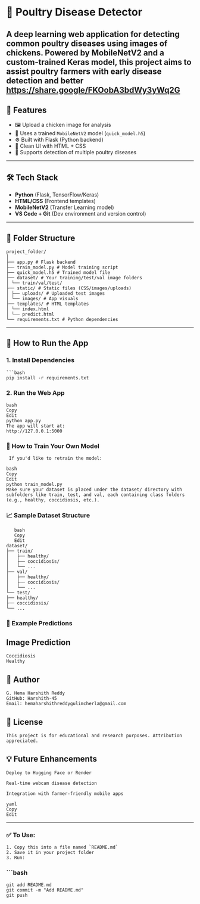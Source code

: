 # 🐔 Poultry Disease Detector

A deep learning web application for detecting common poultry diseases using images of chickens. Powered by **MobileNetV2** and a custom-trained Keras model, this project aims to assist poultry farmers with early disease detection and better 
https://share.google/FKOobA3bdWy3yWq2G
---

## 🚀 Features

- 🖼 Upload a chicken image for analysis
- 🧠 Uses a trained `MobileNetV2` model (`quick_model.h5`)
- ⚙️ Built with Flask (Python backend)
- 🎨 Clean UI with HTML + CSS
- 🐤 Supports detection of multiple poultry diseases

---

## 🛠 Tech Stack

- **Python** (Flask, TensorFlow/Keras)
- **HTML/CSS** (Frontend templates)
- **MobileNetV2** (Transfer Learning model)
- **VS Code + Git** (Dev environment and version control)

---

## 📁 Folder Structure

    project_folder/
    │
    ├── app.py # Flask backend
    ├── train_model.py # Model training script
    ├── quick_model.h5 # Trained model file
    ├── dataset/ # Your training/test/val image folders
    │ └── train/val/test/
    ├── static/ # Static files (CSS/images/uploads)
    │ ├── uploads/ # Uploaded test images
    │ └── images/ # App visuals
    ├── templates/ # HTML templates
    │ └── index.html
    │ └── predict.html
    └── requirements.txt # Python dependencies


---

## 🧪 How to Run the App

### 1. Install Dependencies

    ```bash
    pip install -r requirements.txt

### 2. Run the Web App
    bash
    Copy
    Edit
    python app.py
    The app will start at:
    http://127.0.0.1:5000

### 🧠 How to Train Your Own Model
     If you'd like to retrain the model:

    bash
    Copy
    Edit
    python train_model.py
    Make sure your dataset is placed under the dataset/ directory with subfolders like train, test, and val, each containing class folders (e.g., healthy, coccidiosis, etc.).

### 📈 Sample Dataset Structure
       bash
       Copy
       Edit
    dataset/
    ├── train/
    │   ├── healthy/
    │   ├── coccidiosis/
    │   └── ...
    ├── val/
    │   ├── healthy/
    │   ├── coccidiosis/
    │   └── ...
    └── test/
    ├── healthy/
    ├── coccidiosis/
    └── ...
### 📸 Example Predictions
## Image	Prediction
	Coccidiosis
	Healthy

## 👤 Author
    G. Hema Harshith Reddy
    GitHub: Harshith-45
    Email: hemaharshithreddygulimcherla@gmail.com

## 📌 License
    This project is for educational and research purposes. Attribution appreciated.

## 💡 Future Enhancements
    Deploy to Hugging Face or Render

    Real-time webcam disease detection

    Integration with farmer-friendly mobile apps

    yaml
    Copy
    Edit

---

 ### ✅ To Use:
    1. Copy this into a file named `README.md`
    2. Save it in your project folder
    3. Run:

### ```bash
    git add README.md
    git commit -m "Add README.md"
    git push
